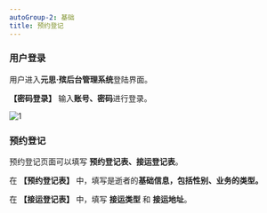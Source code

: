 ```yaml
---
autoGroup-2: 基础
title: 预约登记
---
```

### 用户登录

用户进入**元思·殡后台管理系统**登陆界面。

**【密码登录】** 输入**账号、密码**进行登录。

![1](D:\github\yscloud-documents\docs\.vuepress\public\produce\1.png.png)

### 预约登记

预约登记页面可以填写 **预约登记表、接运登记表**。

在 **【预约登记表】** 中，填写是逝者的**基础信息，包括性别、业务的类型。**

在 **【接运登记表】** 中，填写 **接运类型** 和 **接运地址**。

